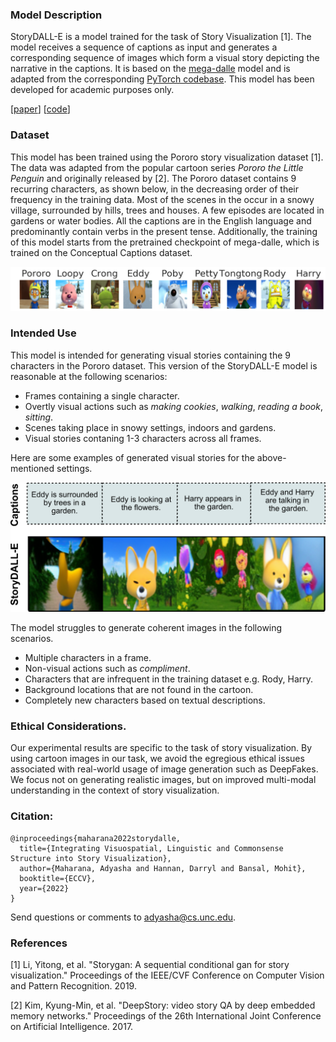 ### Model Description

StoryDALL-E is a model trained for the task of Story Visualization \[1\]. The model receives a sequence of captions as input and generates a corresponding sequence of images which form a visual story depicting the narrative in the captions. It is based on the [mega-dalle](https://github.com/borisdayma/dalle-mini) model and is adapted from the corresponding [PyTorch codebase](https://github.com/kuprel/min-dalle). This model has been developed for academic purposes only.

\[[paper]()\]  \[[code]()\]

### Dataset

This model has been trained using the Pororo story visualization dataset \[1\]. The data was adapted from the popular cartoon series *Pororo the Little Penguin* and originally released by \[2\]. The Pororo dataset contains 9 recurring characters, as shown below, in the decreasing order of their frequency in the training data. Most of the scenes in the occur in a snowy village, surrounded by hills, trees and houses. A few episodes are located in gardens or water bodies. All the captions are in the English language and predominantly contain verbs in the present tense. Additionally, the training of this model starts from the pretrained checkpoint of mega-dalle, which is trained on the Conceptual Captions dataset.

[comment]: ![image](pororo_characters.png)
<img src="pororo_characters.png" width="800">

### Intended Use
This model is intended for generating visual stories containing the 9 characters in the Pororo dataset. This version of the StoryDALL-E model is reasonable at the following scenarios:
* Frames containing a single character.
* Overtly visual actions such as *making cookies*, *walking*, *reading a book*, *sitting*.
* Scenes taking place in snowy settings, indoors and gardens.
* Visual stories contaning 1-3 characters across all frames.

Here are some examples of generated visual stories for the above-mentioned settings.

[comment]: ![image](model_card_demo_pororo_1.png)
<img src="model_card_demo_pororo_1.png" width="600">

The model struggles to generate coherent images in the following scenarios.
* Multiple characters in a frame.
* Non-visual actions such as *compliment*.
* Characters that are infrequent in the training dataset e.g. Rody, Harry.
* Background locations that are not found in the cartoon.
* Completely new characters based on textual descriptions.

### Ethical Considerations.
Our experimental results are specific to the task of story visualization. By using cartoon images in our task, we avoid the egregious ethical issues associated with real-world usage of image generation such as DeepFakes. We focus not on generating realistic images, but on improved multi-modal understanding in the context of story visualization.

### Citation:
```
@inproceedings{maharana2022storydalle,
  title={Integrating Visuospatial, Linguistic and Commonsense Structure into Story Visualization},
  author={Maharana, Adyasha and Hannan, Darryl and Bansal, Mohit},
  booktitle={ECCV},
  year={2022}
}
```
Send questions or comments to adyasha@cs.unc.edu.


### References

\[1\] Li, Yitong, et al. "Storygan: A sequential conditional gan for story visualization." Proceedings of the IEEE/CVF Conference on Computer Vision and Pattern Recognition. 2019.

\[2\] Kim, Kyung-Min, et al. "DeepStory: video story QA by deep embedded memory networks." Proceedings of the 26th International Joint Conference on Artificial Intelligence. 2017.


